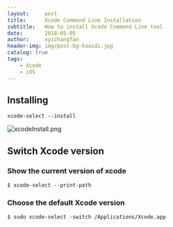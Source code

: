 ```yaml
---
layout:     post
title:      Xcode Commond Line Installation
subtitle:   How to install Xcode Commond Line tool
date:       2018-05-05
author:     xyzzhangfan
header-img: img/post-bg-kuaidi.jpg
catalog: true
tags:
    - Xcode
    - iOS
---
```


## Installing

	xcode-select --install

![xcodeInstall.png](https://i.loli.net/2021/03/27/pHZPI6Rq7TNL2CG.png)

## Switch Xcode version

### Show the current version of xcode

	$ xcode-select --print-path
	
### Choose the default Xcode version

	$ sudo xcode-select -switch /Applications/Xcode.app
